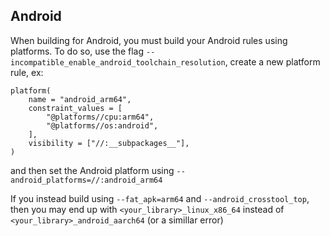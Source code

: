 ## Android

When building for Android, you must build your Android rules using platforms. To do so, use the flag 
```--incompatible_enable_android_toolchain_resolution```, create a new platform rule, ex:

```
platform(
    name = "android_arm64",
    constraint_values = [
        "@platforms//cpu:arm64",
        "@platforms//os:android",
    ],
    visibility = ["//:__subpackages__"],
)
```

and then set the Android platform using ```--android_platforms=//:android_arm64```

If you instead build using ```--fat_apk=arm64``` and ```--android_crosstool_top```, then you may end up
with ```<your_library>_linux_x86_64``` instead of ```<your_library>_android_aarch64```
(or a simillar error)
